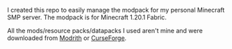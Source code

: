 I created this repo to easily manage the modpack for my personal Minecraft SMP server. The modpack is for Minecraft 1.20.1 Fabric.


All the mods/resource packs/datapacks I used aren't mine and were downloaded from [Modrith](modrinth.com) or [CurseForge](curseforge.com).
